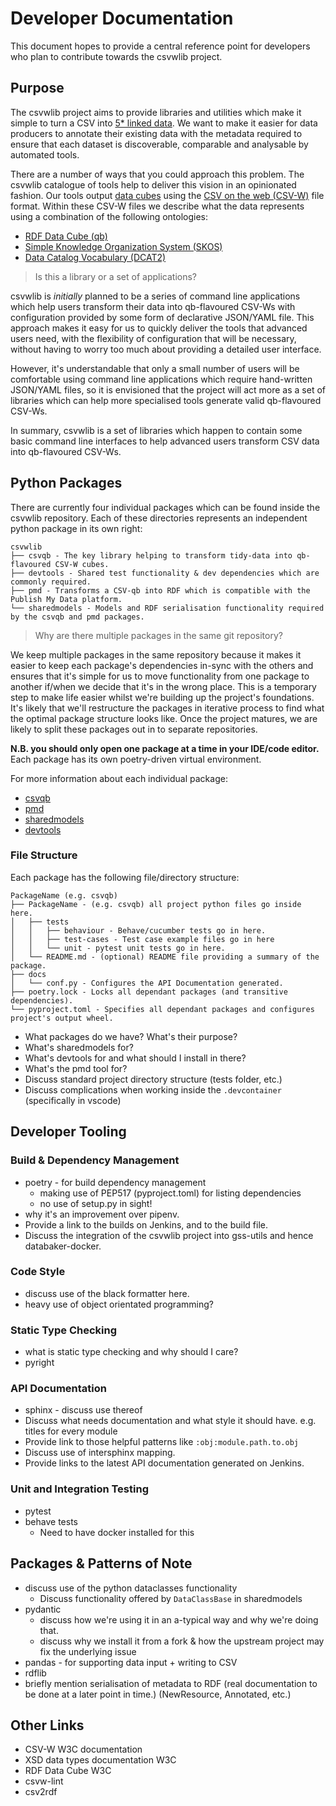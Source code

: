 # Developer Documentation

This document hopes to provide a central reference point for developers who plan to contribute towards the csvwlib project.

## Purpose

The csvwlib project aims to provide libraries and utilities which make it simple to turn a CSV into [5* linked data](https://5stardata.info/en/). We want to make it easier for data producers to annotate their existing data with the metadata required to ensure that each dataset is discoverable, comparable and analysable by automated tools.

There are a number of ways that you could approach this problem. The csvwlib catalogue of tools help to deliver this vision in an opinionated fashion. Our tools output [data cubes](https://en.wikipedia.org/wiki/Data_cube) using the [CSV on the web (CSV-W)](https://www.w3.org/TR/tabular-metadata/) file format. Within these CSV-W files we describe what the data represents using a combination of the following ontologies:

* [RDF Data Cube (qb)](https://www.w3.org/TR/vocab-data-cube/)
* [Simple Knowledge Organization System (SKOS)](http://www.w3.org/TR/skos-primer)
* [Data Catalog Vocabulary (DCAT2)](https://www.w3.org/TR/vocab-dcat-2/)

> Is this a library or a set of applications?

csvwlib is *initially* planned to be a series of command line applications which help users transform their data into qb-flavoured CSV-Ws with configuration provided by some form of declarative JSON/YAML file. This approach makes it easy for us to quickly deliver the tools that advanced users need, with the flexibility of configuration that will be necessary, without having to worry too much about providing a detailed user interface.

However, it's understandable that only a small number of users will be comfortable using command line applications which require hand-written JSON/YAML files, so it is envisioned that the project will act more as a set of libraries which can help more specialised tools generate valid qb-flavoured CSV-Ws.

In summary, csvwlib is a set of libraries which happen to contain some basic command line interfaces to help advanced users transform CSV data into qb-flavoured CSV-Ws.

## Python Packages

There are currently four individual packages which can be found inside the csvwlib repository. Each of these directories represents an independent python package in its own right:

```text
csvwlib
├── csvqb - The key library helping to transform tidy-data into qb-flavoured CSV-W cubes.
├── devtools - Shared test functionality & dev dependencies which are commonly required.
├── pmd - Transforms a CSV-qb into RDF which is compatible with the Publish My Data platform.
└── sharedmodels - Models and RDF serialisation functionality required by the csvqb and pmd packages.
```

> Why are there multiple packages in the same git repository?

We keep multiple packages in the same repository because it makes it easier to keep each package's dependencies in-sync with the others and ensures that it's simple for us to move functionality from one package to another if/when we decide that it's in the wrong place. This is a temporary step to make life easier whilst we're building up the project's foundations. It's likely that we'll restructure the packages in iterative process to find what the optimal package structure looks like. Once the project matures, we are likely to split these packages out in to separate repositories.

**N.B. you should only open one package at a time in your IDE/code editor.** Each package has its own poetry-driven virtual environment.

For more information about each individual package:

* [csvqb](../csvqb/csvqb/README.md)
* [pmd](../pmd/pmd/README.md)
* [sharedmodels](../sharedmodels/sharedmodels/README.md)
* [devtools](../devtools/devtools/README.md)

### File Structure

Each package has the following file/directory structure:

```text
PackageName (e.g. csvqb)
├── PackageName - (e.g. csvqb) all project python files go inside here.
│   ├── tests
│   │   ├── behaviour - Behave/cucumber tests go in here.
│   │   ├── test-cases - Test case example files go in here
│   │   └── unit - pytest unit tests go in here.
│   └── README.md - (optional) README file providing a summary of the package.
├── docs
│   └── conf.py - Configures the API Documentation generated.
├── poetry.lock - Locks all dependant packages (and transitive dependencies).
└── pyproject.toml - Specifies all dependant packages and configures project's output wheel.
```

* What packages do we have? What's their purpose?
* What's sharedmodels for?
* What's devtools for and what should I install in there?
* What's the pmd tool for?
* Discuss standard project directory structure (tests folder, etc.)
* Discuss complications when working inside the `.devcontainer` (specifically in vscode)

## Developer Tooling

### Build & Dependency Management

* poetry - for build dependency management
  * making use of PEP517 (pyproject.toml) for listing dependencies
  * no use of setup.py in sight!
* why it's an improvement over pipenv.
* Provide a link to the builds on Jenkins, and to the build file.
* Discuss the integration of the csvwlib project into gss-utils and hence databaker-docker.

### Code Style

* discuss use of the black formatter here.
* heavy use of object orientated programming?

### Static Type Checking

* what is static type checking and why should I care?
* pyright

### API Documentation

* sphinx - discuss use thereof
* Discuss what needs documentation and what style it should have. e.g. titles for every module
* Provide link to those helpful patterns like `:obj:module.path.to.obj`
* Discuss use of intersphinx mapping.
* Provide links to the latest API documentation generated on Jenkins.

### Unit and Integration Testing

* pytest
* behave tests
  * Need to have docker installed for this

## Packages & Patterns of Note

* discuss use of the python dataclasses functionality
  * Discuss functionality offered by `DataClassBase` in sharedmodels
* pydantic
  * discuss how we're using it in an a-typical way and why we're doing that.
  * discuss why we install it from a fork & how the upstream project may fix the underlying issue
* pandas - for supporting data input + writing to CSV
* rdflib
* briefly mention serialisation of metadata to RDF (real documentation to be done at a later point in time.) (NewResource, Annotated, etc.)

## Other Links

* CSV-W W3C documentation
* XSD data types documentation W3C
* RDF Data Cube W3C
* csvw-lint
* csv2rdf
